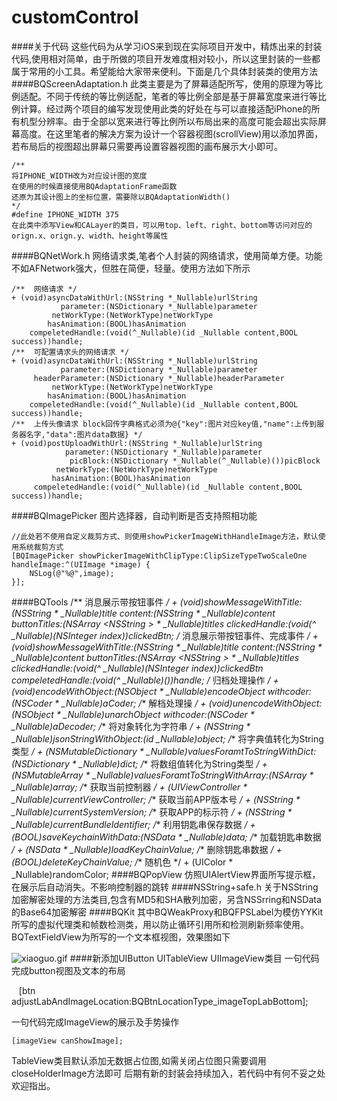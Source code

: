 customControl
========
####关于代码
这些代码为从学习iOS来到现在实际项目开发中，精炼出来的封装代码,使用相对简单，由于所做的项目开发难度相对较小，所以这里封装的一些都属于常用的小工具。希望能给大家带来便利。下面是几个具体封装类的使用方法
####BQScreenAdaptation.h
此类主要是为了屏幕适配所写，使用的原理为等比例适配。不同于传统的等比例适配，笔者的等比例全部是基于屏幕宽度来进行等比例计算。经过两个项目的编写发现使用此类的好处在与可以直接适配iPhone的所有机型分辨率。由于全部以宽来进行等比例所以布局出来的高度可能会超出实际屏幕高度。在这里笔者的解决方案为设计一个容器视图(scrollView)用以添加界面，若布局后的视图超出屏幕只需要再设置容器视图的画布展示大小即可。

    /**
    将IPHONE_WIDTH改为对应设计图的宽度
    在使用的时候直接使用BQAdaptationFrame函数
    还原为其设计图上的坐标位置，需要除以BQAdaptationWidth()
    */
    #define IPHONE_WIDTH 375
    在此类中添写View和CALayer的类目，可以用top、left、right、bottom等访问对应的orign.x、orign.y、width、height等属性
####BQNetWork.h
网络请求类,笔者个人封装的网络请求，使用简单方便。功能不如AFNetwork强大，但胜在简便，轻量。使用方法如下所示

    /**  网络请求 */
    + (void)asyncDataWithUrl:(NSString *_Nullable)urlString
               parameter:(NSDictionary *_Nullable)parameter
             netWorkType:(NetWorkType)netWorkType
            hasAnimation:(BOOL)hasAnimation
        compeletedHandle:(void(^_Nullable)(id _Nullable content,BOOL success))handle;
    /**  可配置请求头的网络请求 */
    + (void)asyncDataWithUrl:(NSString *_Nullable)urlString
               parameter:(NSDictionary *_Nullable)parameter
         headerParameter:(NSDictionary *_Nullable)headerParameter
             netWorkType:(NetWorkType)netWorkType
            hasAnimation:(BOOL)hasAnimation
        compeletedHandle:(void(^_Nullable)(id _Nullable content,BOOL success))handle;
    /**  上传头像请求 block回传字典格式必须为@{"key":图片对应key值,"name":上传到服务器名字,"data":图片data数据} */
    + (void)postUploadWithUrl:(NSString *_Nullable)urlString
                parameter:(NSDictionary *_Nullable)parameter
                 picBlock:(NSDictionary *_Nullable(^_Nullable)())picBlock
              netWorkType:(NetWorkType)netWorkType
             hasAnimation:(BOOL)hasAnimation
         compeletedHandle:(void(^_Nullable)(id _Nullable content,BOOL success))handle;     
####BQImagePicker
图片选择器，自动判断是否支持照相功能

    //此处若不使用自定义裁剪方式、则使用showPickerImageWithHandleImage方法，默认使用系统裁剪方式
    [BQImagePicker showPickerImageWithClipType:ClipSizeTypeTwoScaleOne handleImage:^(UIImage *image) {
        NSLog(@"%@",image);
    }];
####BQTools
    /**  消息展示带按钮事件 */
    + (void)showMessageWithTitle:(NSString * _Nullable)title
                         content:(NSString * _Nullable)content
                    buttonTitles:(NSArray <NSString *> * _Nullable)titles
                clickedHandle:(void(^ _Nullable)(NSInteger index))clickedBtn;
    /**  消息展示带按钮事件、完成事件 */
    + (void)showMessageWithTitle:(NSString * _Nullable)title
                         content:(NSString * _Nullable)content
                    buttonTitles:(NSArray <NSString *> * _Nullable)titles
                   clickedHandle:(void(^ _Nullable)(NSInteger index))clickedBtn
                compeletedHandle:(void(^ _Nullable)())handle;
    /**  归档处理操作 */
    + (void)encodeWithObject:(NSObject * _Nullable)encodeObject 
                   withcoder:(NSCoder * _Nullable)aCoder;
    /**  解档处理操 */
    + (void)unencodeWithObject:(NSObject * _Nullable)unarchObject 
                     withcoder:(NSCoder * _Nullable)aDecoder;
    /**  将对象转化为字符串 */
    + (NSString * _Nullable)jsonStringWithObject:(id _Nullable)object;
    /**  将字典值转化为String类型 */
    + (NSMutableDictionary * _Nullable)valuesForamtToStringWithDict:(NSDictionary * _Nullable)dict;
    /**  将数组值转化为String类型 */
    + (NSMutableArray * _Nullable)valuesForamtToStringWithArray:(NSArray * _Nullable)array;
    /**  获取当前控制器 */
    + (UIViewController * _Nullable)currentViewController;
    /**  获取当前APP版本号 */
    + (NSString * _Nullable)currentSystemVersion;
    /**  获取APP的标示符 */
    + (NSString * _Nullable)currentBundleIdentifier;
    /**  利用钥匙串保存数据 */
    + (BOOL)saveKeychainWithData:(NSData * _Nullable)data;
    /**  加载钥匙串数据 */
    + (NSData * _Nullable)loadKeyChainValue;
    /**  删除钥匙串数据 */
    + (BOOL)deleteKeyChainValue;
    /**  随机色 */
    + (UIColor * _Nullable)randomColor;
####BQPopView
仿照UIAlertView界面所写提示框，在展示后自动消失。不影响控制器的跳转
####NSString+safe.h
关于NSString加密解密处理的方法类目,包含有MD5和SHA散列加密，另含NSSrring和NSData的Base64加密解密
####BQKit
其中BQWeakProxy和BQFPSLabel为模仿YYKit所写的虚拟代理类和帧数检测类，用以防止循环引用所和检测刷新频率使用。BQTextFieldView为所写的一个文本框视图，效果图如下
  
![xiaoguo.gif](http://oblos8tvd.bkt.clouddn.com/xiaoguo.gif)
####新添加UIButton UITableView UIImageView类目
一句代码完成button视图及文本的布局

    [btn adjustLabAndImageLocation:BQBtnLocationType_imageTopLabBottom];

一句代码完成ImageView的展示及手势操作

    [imageView canShowImage];
    
TableView类目默认添加无数据占位图,如需关闭占位图只需要调用closeHolderImage方法即可
后期有新的封装会持续加入，若代码中有何不妥之处欢迎指出。

